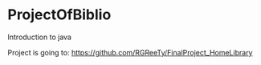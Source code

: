# ProjectOfBiblio
Introduction to java

Project is going to:
https://github.com/RGReeTy/FinalProject_HomeLibrary
